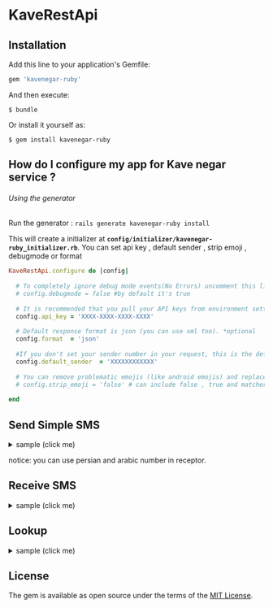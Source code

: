 # KaveRestApi


## Installation

Add this line to your application's Gemfile:

```ruby
gem 'kavenegar-ruby'
```

And then execute:

    $ bundle

Or install it yourself as:

    $ gem install kavenegar-ruby
    
    
## How do I configure my app for Kave negar service ?

###### Using the generator

Run the generator :
    ```rails generate kavenegar-ruby install```

This will create a initializer at **`config/initializer/kavenegar-ruby_initializer.rb`**.
You can set api key , default sender , strip emoji , debugmode or format

```ruby
KaveRestApi.configure do |config|
    
  # To completely ignore debug mode events(No Errors) uncomment this line *optional
  # config.debugmode = false #by default it's true
  
  # It is recommended that you pull your API keys from environment settings. *required
  config.api_key = 'XXXX-XXXX-XXXX-XXXX'
  
  # Default response format is json (you can use xml too). *optional
  config.format  = 'json'
  
  #If you don't set your sender number in your request, this is the default number used instead *required
  config.default_sender  = 'XXXXXXXXXXXX'
  
  # You can remove problematic emojis (like android emojis) and replace with standard emojis listed here:(https://www.webpagefx.com/tools/emoji-cheat-sheet/)
  # config.strip_emoji = 'false' # can include false , true and matcher
  
end
```

## Send Simple SMS

<details>
<summary>sample (click me)</summary>

```ruby
client=KaveRestApi::SendSimple.new({
        receptor: '09127105568', # can be array ['09127105568','09123456789'] < = 3000 
        message: 'hello my freinds'
        #optional arguments
        # ,sender: 'XXXXXXXXX'
        # ,date: (Date.today + 90)
        # ,type: 0 read this table http://kavenegar.com/rest.html#result-msgmode
        # ,localid: SomeModel.id
})

if client.valid?
    response = client.call
else
    flash[:error]=client.errors.full_messages # is array
    .
    .
end

if response.valid?
    # anything ....
else
    response.full_message_errors # is string 
end

```
</details>

notice: you can use persian and arabic number in receptor.

## Receive SMS
<details>
<summary>sample (click me)</summary>

```ruby
client= KaveRestApi::Receive.new({
    #optional arguments
    linenumber: 'XXXX-XXXX-XXXX-XXXX',
    isread: 0 # unread sms = 0 and read sms = 1
})

if client.valid?
    response = client.call
else
    flash[:error]=client.errors.full_messages # is array
    .
    .
end

if response.valid?
    inbox=response.entries
else
    response.full_message_errors # is string 
end

inbox = > [
        {
            "messageid" : 35850015 , 
            "message" : "خدمات پیام کوتاه کاوه نگار" , 
            "sender" : "09360462960" ,
            "receptor" : "3000202030" ,
            "date" : 1357206241 
        },
        {
            "messageid" : 35850016 , 
            "message" : "خدمات پیام کوتاه کاوه نگار" , 
            "sender" : "09123832441" ,
            "receptor" : "3000202030" ,
            "date" : 1357103281 
        }
    ]



```
</details>

## Lookup

<details>
<summary>sample (click me)</summary>

```ruby
client=KaveRestApi::Lookup.new({
    receptor: 'XXXXXXXXX',
    token: '4334', # only standard digit and english chars
    template: 'auth',
    #optional arguments
    type: 'sms' # or call
    token2: 'blah blah',
    token3: 'blah blah'
})


if client.valid?
    response = client.call
else
    flash[:error]=client.errors.full_messages # is array
    .
    .
end

if response.valid?
    # succecful
else
    #error 
end


```
</details>




## License

The gem is available as open source under the terms of the [MIT License](http://opensource.org/licenses/MIT).